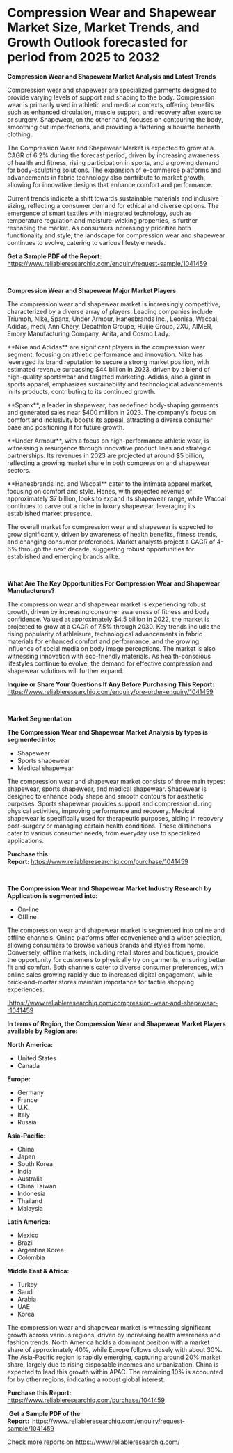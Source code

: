 <p><h1>Compression Wear and Shapewear Market Size, Market Trends, and Growth Outlook forecasted for period from 2025 to 2032</h1></p><p><strong>Compression Wear and Shapewear Market Analysis and Latest Trends</strong></p>
<p><p>Compression wear and shapewear are specialized garments designed to provide varying levels of support and shaping to the body. Compression wear is primarily used in athletic and medical contexts, offering benefits such as enhanced circulation, muscle support, and recovery after exercise or surgery. Shapewear, on the other hand, focuses on contouring the body, smoothing out imperfections, and providing a flattering silhouette beneath clothing.</p><p>The Compression Wear and Shapewear Market is expected to grow at a CAGR of 6.2% during the forecast period, driven by increasing awareness of health and fitness, rising participation in sports, and a growing demand for body-sculpting solutions. The expansion of e-commerce platforms and advancements in fabric technology also contribute to market growth, allowing for innovative designs that enhance comfort and performance.</p><p>Current trends indicate a shift towards sustainable materials and inclusive sizing, reflecting a consumer demand for ethical and diverse options. The emergence of smart textiles with integrated technology, such as temperature regulation and moisture-wicking properties, is further reshaping the market. As consumers increasingly prioritize both functionality and style, the landscape for compression wear and shapewear continues to evolve, catering to various lifestyle needs.</p></p>
<p><strong>Get a Sample PDF of the Report:&nbsp;</strong> <a href="https://www.reliableresearchiq.com/enquiry/request-sample/1041459?utm_campaign=1123&utm_medium=2&utm_source=Github&utm_content=ia&utm_term=06022025&utm_id=compression-wear-and-shapewear">https://www.reliableresearchiq.com/enquiry/request-sample/1041459</a></p>
<p>&nbsp;</p>
<p><strong>Compression Wear and Shapewear Major Market Players</strong></p>
<p><p>The compression wear and shapewear market is increasingly competitive, characterized by a diverse array of players. Leading companies include Triumph, Nike, Spanx, Under Armour, Hanesbrands Inc., Leonisa, Wacoal, Adidas, medi, Ann Chery, Decathlon Groupe, Huijie Group, 2XU, AIMER, Embry Manufacturing Company, Anita, and Cosmo Lady.</p><p>**Nike and Adidas** are significant players in the compression wear segment, focusing on athletic performance and innovation. Nike has leveraged its brand reputation to secure a strong market position, with estimated revenue surpassing $44 billion in 2023, driven by a blend of high-quality sportswear and targeted marketing. Adidas, also a giant in sports apparel, emphasizes sustainability and technological advancements in its products, contributing to its continued growth.</p><p>**Spanx**, a leader in shapewear, has redefined body-shaping garments and generated sales near $400 million in 2023. The company's focus on comfort and inclusivity boosts its appeal, attracting a diverse consumer base and positioning it for future growth.</p><p>**Under Armour**, with a focus on high-performance athletic wear, is witnessing a resurgence through innovative product lines and strategic partnerships. Its revenues in 2023 are projected at around $5 billion, reflecting a growing market share in both compression and shapewear sectors.</p><p>**Hanesbrands Inc. and Wacoal** cater to the intimate apparel market, focusing on comfort and style. Hanes, with projected revenue of approximately $7 billion, looks to expand its shapewear range, while Wacoal continues to carve out a niche in luxury shapewear, leveraging its established market presence.</p><p>The overall market for compression wear and shapewear is expected to grow significantly, driven by awareness of health benefits, fitness trends, and changing consumer preferences. Market analysts project a CAGR of 4-6% through the next decade, suggesting robust opportunities for established and emerging brands alike.</p></p>
<p>&nbsp;</p>
<p><strong>What Are The Key Opportunities For Compression Wear and Shapewear Manufacturers?</strong></p>
<p><p>The compression wear and shapewear market is experiencing robust growth, driven by increasing consumer awareness of fitness and body confidence. Valued at approximately $4.5 billion in 2022, the market is projected to grow at a CAGR of 7.5% through 2030. Key trends include the rising popularity of athleisure, technological advancements in fabric materials for enhanced comfort and performance, and the growing influence of social media on body image perceptions. The market is also witnessing innovation with eco-friendly materials. As health-conscious lifestyles continue to evolve, the demand for effective compression and shapewear solutions will further expand.</p></p>
<p><strong>Inquire or Share Your Questions If Any Before Purchasing This Report:</strong> <a href="https://www.reliableresearchiq.com/enquiry/pre-order-enquiry/1041459?utm_campaign=1123&utm_medium=2&utm_source=Github&utm_content=ia&utm_term=06022025&utm_id=compression-wear-and-shapewear">https://www.reliableresearchiq.com/enquiry/pre-order-enquiry/1041459</a></p>
<p>&nbsp;</p>
<p><strong>Market Segmentation</strong></p>
<p><strong>The Compression Wear and Shapewear Market Analysis by types is segmented into:</strong></p>
<p><ul><li>Shapewear</li><li>Sports shapewear</li><li>Medical shapewear</li></ul></p>
<p><p>The compression wear and shapewear market consists of three main types: shapewear, sports shapewear, and medical shapewear. Shapewear is designed to enhance body shape and smooth contours for aesthetic purposes. Sports shapewear provides support and compression during physical activities, improving performance and recovery. Medical shapewear is specifically used for therapeutic purposes, aiding in recovery post-surgery or managing certain health conditions. These distinctions cater to various consumer needs, from everyday use to specialized applications.</p></p>
<p><strong>Purchase this Report:&nbsp;</strong><a href="https://www.reliableresearchiq.com/purchase/1041459?utm_campaign=1123&utm_medium=2&utm_source=Github&utm_content=ia&utm_term=06022025&utm_id=compression-wear-and-shapewear">https://www.reliableresearchiq.com/purchase/1041459</a></p>
<p>&nbsp;</p>
<p><strong>The Compression Wear and Shapewear Market Industry Research by Application is segmented into:</strong></p>
<p><ul><li>On-line</li><li>Offline</li></ul></p>
<p><p>The compression wear and shapewear market is segmented into online and offline channels. Online platforms offer convenience and a wider selection, allowing consumers to browse various brands and styles from home. Conversely, offline markets, including retail stores and boutiques, provide the opportunity for customers to physically try on garments, ensuring better fit and comfort. Both channels cater to diverse consumer preferences, with online sales growing rapidly due to increased digital engagement, while brick-and-mortar stores maintain importance for tactile shopping experiences.</p></p>
<p><a href="https://www.reliableresearchiq.com/compression-wear-and-shapewear-r1041459?utm_campaign=1123&utm_medium=2&utm_source=Github&utm_content=ia&utm_term=06022025&utm_id=compression-wear-and-shapewear">&nbsp;https://www.reliableresearchiq.com/compression-wear-and-shapewear-r1041459</a></p>
<p><strong>In terms of Region, the Compression Wear and Shapewear Market Players available by Region are:</strong></p>
<p>
    <p> <strong> North America: </strong>
        <ul>
            <li>United States</li>
            <li>Canada</li>
        </ul>
        </p> 
    <p> <strong> Europe: </strong>
        <ul>
            <li>Germany</li>
            <li>France</li>
            <li>U.K.</li>
            <li>Italy</li>
            <li>Russia</li>
        </ul>
        </p> 
    <p> <strong> Asia-Pacific: </strong>
        <ul>
            <li>China</li>
            <li>Japan</li>
            <li>South Korea</li>
            <li>India</li>
            <li>Australia</li>
            <li>China Taiwan</li>
            <li>Indonesia</li>
            <li>Thailand</li>
            <li>Malaysia</li>
        </ul>
        </p> 
    <p> <strong> Latin America: </strong>
        <ul>
            <li>Mexico</li>
            <li>Brazil</li>
            <li>Argentina Korea</li>
            <li>Colombia</li>
        </ul>
        </p> 
    <p> <strong> Middle East & Africa: </strong>
        <ul>
            <li>Turkey</li>
            <li>Saudi</li>
            <li>Arabia</li>
            <li>UAE</li>
            <li>Korea</li>
        </ul>
    </p>
    </p>
<p><p>The compression wear and shapewear market is witnessing significant growth across various regions, driven by increasing health awareness and fashion trends. North America holds a dominant position with a market share of approximately 40%, while Europe follows closely with about 30%. The Asia-Pacific region is rapidly emerging, capturing around 20% market share, largely due to rising disposable incomes and urbanization. China is expected to lead this growth within APAC. The remaining 10% is accounted for by other regions, indicating a robust global interest.</p></p>
<p><strong>Purchase this Report: </strong><a href="https://www.reliableresearchiq.com/purchase/1041459?utm_campaign=1123&utm_medium=2&utm_source=Github&utm_content=ia&utm_term=06022025&utm_id=compression-wear-and-shapewear">https://www.reliableresearchiq.com/purchase/1041459</a></p>
<p>&nbsp;<strong>Get a Sample PDF of the Report:&nbsp;&nbsp;</strong><a href="https://www.reliableresearchiq.com/enquiry/request-sample/1041459?utm_campaign=1123&utm_medium=2&utm_source=Github&utm_content=ia&utm_term=06022025&utm_id=compression-wear-and-shapewear">https://www.reliableresearchiq.com/enquiry/request-sample/1041459</a></p>
<p><strong></strong></p>
<p>Check more reports on <a href="https://www.reliableresearchiq.com/?utm_campaign=1123&utm_medium=2&utm_source=Github&utm_content=ia&utm_term=06022025&utm_id=compression-wear-and-shapewear">https://www.reliableresearchiq.com/</a></p>